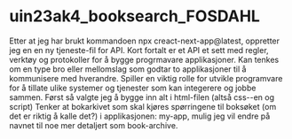 # uin23ak4_booksearch_FOSDAHL
 
Etter at jeg har brukt kommandoen npx creact-next-app@latest, oppretter jeg en en ny tjeneste-fil for API. Kort fortalt er et API et sett med regler, verktøy og protokoller for å bygge progrmavare applikasjoner. Kan tenkes om en type bro eller mellomslag som godtar to applikasjoner til å kommunisere med hverandre. Spiller en viktig rolle for utvikle programvare for å tillate ulike systemer og tjenester som kan integerere og jobbe sammen. 
Først så valgte jeg å bygge inn alt i html-filen (altså css--en og script)
Tenker at bokarkivet som skal kjøres spørringene til boksøket (om det er riktig å kalle det?) i applikasjonen: my-app, mulig jeg vil endre på navnet til noe mer detaljert som book-archive.  